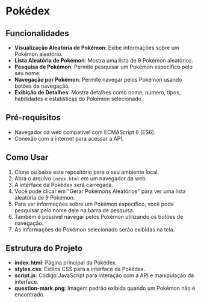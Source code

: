 # Pokédex

## Funcionalidades

- **Visualização Aleatória de Pokémon**: Exibe informações sobre um Pokémon aleatório.
- **Lista Aleatória de Pokémon**: Mostra uma lista de 9 Pokémon aleatórios.
- **Pesquisa de Pokémon**: Permite pesquisar um Pokémon específico pelo seu nome.
- **Navegação por Pokémon**: Permite navegar pelos Pokémon usando botões de navegação.
- **Exibição de Detalhes**: Mostra detalhes como nome, número, tipos, habilidades e estatísticas do Pokémon selecionado.

## Pré-requisitos

- Navegador da web compatível com ECMAScript 6 (ES6).
- Conexão com a internet para acessar a API.

## Como Usar

1. Clone ou baixe este repositório para o seu ambiente local.
2. Abra o arquivo `index.html` em um navegador da web.
3. A interface da Pokédex será carregada.
4. Você pode clicar em "Gerar Pokémons Aleatórios" para ver uma lista aleatória de 9 Pokémon.
5. Para ver informações sobre um Pokémon específico, você pode pesquisar pelo nome dele na barra de pesquisa.
6. Também é possível navegar pelos Pokémon utilizando os botões de navegação.
7. As informações do Pokémon selecionado serão exibidas na tela.

## Estrutura do Projeto

- **index.html**: Página principal da Pokédex.
- **styles.css**: Estilos CSS para a interface da Pokédex.
- **script.js**: Código JavaScript para interação com a API e manipulação da interface.
- **question-mark.png**: Imagem padrão exibida quando um Pokémon não é encontrado.
